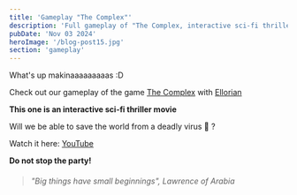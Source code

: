 ```yaml
---
title: 'Gameplay "The Complex"'
description: 'Full gameplay of "The Complex, interactive sci-fi thriller movie".'
pubDate: 'Nov 03 2024'
heroImage: '/blog-post15.jpg'
section: 'gameplay'
---
```


What's up makinaaaaaaaaas :D

Check out our gameplay of the game <a href="https://store.steampowered.com/agecheck/app/1107790/" target="_blank">The Complex</a> with <a href="https://ellorian.es" target="_blank">Ellorian</a> 

**This one is an interactive sci-fi thriller movie**

Will we be able to save the world from a deadly virus &#128126; ?

Watch it here:
<a href="https://www.youtube.com/watch?v=CY6UfqpcBuo" target="_blank">YouTube</a>

<!-- YOUTUBE IFRAME EXAMPLE:-->
<!--p align="center">
    <iframe width="100%" height="270vh" src="https://www.youtube.com/embed/CY6UfqpcBuo?si=3L1ZR-yYxNQG9gnU" title="YouTube video player" frameborder="0" allow="accelerometer; autoplay; clipboard-write; encrypted-media; gyroscope; picture-in-picture; web-share" referrerpolicy="strict-origin-when-cross-origin" allowfullscreen></iframe>
</p-->

**Do not stop the party!**

> ###### "Big things have small beginnings", Lawrence of Arabia
